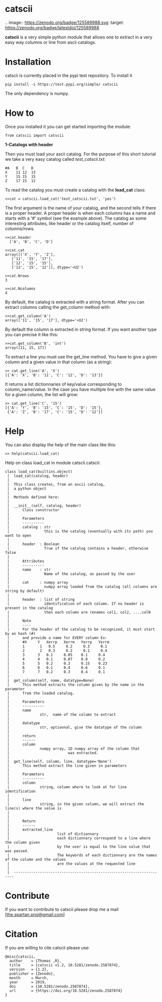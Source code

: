 # catscii

.. image:: https://zenodo.org/badge/125589988.svg
   :target: https://zenodo.org/badge/latestdoi/125589988

**catscii** is a very simple python module that allows one to extract in a very easy way columns or line from ascii catalogs. 


Installation
============

catscii is currently placed in the pypi test repository.
To install it 

    pip install -i https://test.pypi.org/simple/ catscii

The only dependency is numpy.

How to
======

Once you installed it you can get started importing the module:

    from catscii import catscii 


**1-Catalogs with header**

Then you must load your ascii catalog. For the purpose of this short tutorial we take a very easy catalog called *test_catscii.txt*: 

    #A	 B	C	D 
    X	 11	12	13 
    Y	 15	15	15 
    Z	 17	15	12


To read the catalog you must create a catalog with the **load_cat** class:

    >>cat = catscii.load_cat('test_catscii.txt', 'yes') 

The first argument is the name of your catalog, and the second tells if there is a proper header. A proper header is when each columns has a name and starts with a '#' symbol (see the example above). The catalog as some interesting attributes, like header or the catalog itself, number of columns/rows.

    >>cat.header
      ['A', 'B', 'C', 'D']

    >>cat.cat
    array([['X', 'Y', 'Z'],
       ['11', '15', '17'],
       ['12', '15', '15'],
       ['13', '15', '12']], dtype='<U2')

    >>cat.Nrows
    3

    >>cat.Ncolumns
    4


By default, the catalog is extracted with a string format. After you can extract columns calling the get_column method with:

    >>cat.get_column('A') 
    array(['11', '15', '17'], dtype='<U2')

By default the column is extracted in string format. If you want another type you can precise it like this:

    >>cat.get_column('B', 'int')
    array([11, 15, 17])


To extract a line you must use the get_line method. You have to give a given column and a given value in that column (as a string):

    >> cat.get_line('A', 'X')
    [{'A': 'X', 'B': '11', 'C': '12', 'D': '13'}]

It returns a list dictionnaries of key/value corresponding to column_name/value. In the case you have multiple line with the same value for a given column, the list will grow:

    >> cat.get_line('C', '15')
    [{'A': 'Y', 'B': '15', 'C': '15', 'D': '15'},
     {'A': 'Z', 'B': '17', 'C': '15', 'D': '12'}]  


Help
====

You can also display the help of the main class like this:

    >> help(catscii.load_cat)
	
Help on class load_cat in module catscii.catscii:

	class load_cat(builtins.object)
	 |  load_cat(catalog, header)
	 |  
	 |  This class creates, from an ascii catalog,
	 |  a python object
	 |  
	 |  Methods defined here:
	 |  
	 |  __init__(self, catalog, header)
	 |      Class constructor
	 |      
	 |      Parameters
	 |      ----------
	 |      catalog : str
	 |                this is the catalog (eventually with its path) you want to open
	 |      
	 |      header  : Boolean
	 |                True if the catalog contains a header, otherwise false
	 |      
	 |      Attributes
	 |      ----------
	 |      name    : str
	 |                Name of the catalog, as passed by the user
	 |      
	 |      cat     : numpy array
	 |                numpy array loaded from the catalog (all columns are string by default)
	 |      
	 |      header  : list of string
	 |                identification of each column. If no header is present in the catalog
	 |                then each column are renames col1, col2, ....colN
	 |      
	 |      Note
	 |      ----
	 |      For the header of the catalog to be recognized, it must start by an hash (#)
	 |      and provide a name for EVERY column Ex:
	 |      #X     Y   Xerrp   Xerrm   Yerrp   Yerrm
	 |      1       1   0.5     0.2     0.3     0.1
	 |      2       2   0.3     0.2     0.1     0.4
	 |      3      3   0.1     0.05    0.1     0.4
	 |      4      4   0.1     0.07    0.8     0.2
	 |      5      5   0.2     0.3     0.15    0.23
	 |      6      6   0.1     0.4     0.6     0.1
	 |      7      7   0.2     0.3     0.4     0.1
	 |  
	 |  get_column(self, name, datatype=None)
	 |      This method extracts the column given by the name in the parameter
	 |      from the loaded catalog.
	 |      
	 |      Parameters
	 |      ----------
	 |      name
	 |              str,  name of the column to extract
	 |      
	 |      datatype
	 |              str, optionnal, give the datatype of the column
	 |      
	 |      return
	 |      ------
	 |      column
	 |              numpy array, 1D numpy array of the column that 
	 |                           was extracted.
	 |  
	 |  get_line(self, column, line, datatype='None')
	 |      This method extract the line given in parameters
	 |      
	 |      Parameters
	 |      ----------
	 |      column
	 |              string, column where to look at for line identification
	 |      
	 |      line
	 |              string, in the given column, we will extract the line(s) where the value is
	 |      
	 |      
	 |      Return
	 |      ------
	 |      extracted_line
	 |                      list of dictionnary
	 |                      each dictionnary correspond to a line where the column given
	 |                      by the user is equal to the line value that was passed.
	 |                      The keywords of each dictionnary are the names of the column and the values
	 |                      are the values at the requested line
	 |  
	 |  ----------------------------------------------------------------------






Contribute
==========
If you want to contribute to catscii please drop me a mail [the.spartan.proj@gmail.com]


Citation
========
If you are willing to cite catscii please use: 

	@misc{catscii,
	  author    = {Thomas ,R},
	  title		= {catscii v1.2, 10.5281/zenodo.2587874}, 
	  version   = {1.2},
	  publisher = {Zenodo},
	  month     = March,
	  year      = 2019,
	  doi       = {10.5281/zenodo.2587874},
	  url       = {https://doi.org/10.5281/zenodo.2587874}
	}

